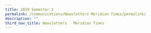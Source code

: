 ```yaml
---
title: 2019 Semester 1
permalink: /communications/Newsletters-Meridian-Times/permalink/
description: ""
third_nav_title: Newsletters   Meridian Times
---
```

